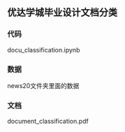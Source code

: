 ## 优达学城毕业设计文档分类

### 代码
docu_classification.ipynb

### 数据
news20文件夹里面的数据

### 文档
document_classification.pdf
